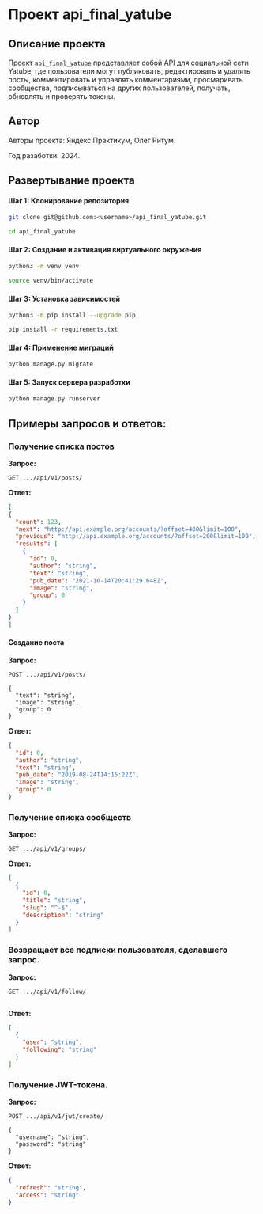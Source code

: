 # Проект api_final_yatube

## Описание проекта

Проект `api_final_yatube` представляет собой API для социальной сети Yatube, где пользователи могут публиковать, редактировать и удалять посты, комментировать и управлять комментариями, просмаривать сообщества, подписываться на других пользователей, получать, обновлять и проверять токены.

## Автор

Авторы проекта: Яндекс Практикум, Олег Ритум. 

Год разаботки: 2024.

## Развертывание проекта

#### Шаг 1: Клонирование репозитория

```bash
git clone git@github.com:<username>/api_final_yatube.git
```

```bash
cd api_final_yatube
```

#### Шаг 2: Создание и активация виртуального окружения

```bash
python3 -m venv venv
```

```bash
source venv/bin/activate
```

#### Шаг 3: Установка зависимостей

```bash
python3 -m pip install --upgrade pip
```

```bash
pip install -r requirements.txt
```

#### Шаг 4: Применение миграций

```bash
python manage.py migrate
```

#### Шаг 5: Запуск сервера разработки

```bash
python manage.py runserver
```

## Примеры запросов и ответов:

### Получение списка постов

**Запрос:**

```http
GET .../api/v1/posts/
```

**Ответ:**

```json
[
{
  "count": 123,
  "next": "http://api.example.org/accounts/?offset=400&limit=100",
  "previous": "http://api.example.org/accounts/?offset=200&limit=100",
  "results": [
    {
      "id": 0,
      "author": "string",
      "text": "string",
      "pub_date": "2021-10-14T20:41:29.648Z",
      "image": "string",
      "group": 0
    }
  ]
}
]
```

#### Создание поста

**Запрос:**

```http
POST .../api/v1/posts/

{
  "text": "string",
  "image": "string",
  "group": 0
}

```

**Ответ:**

```json
{
  "id": 0,
  "author": "string",
  "text": "string",
  "pub_date": "2019-08-24T14:15:22Z",
  "image": "string",
  "group": 0
}
```

### Получение списка сообществ

**Запрос:**

```http
GET .../api/v1/groups/
```

**Ответ:**

```json
[
  {
    "id": 0,
    "title": "string",
    "slug": "^-$",
    "description": "string"
  }
]
```

### Возвращает все подписки пользователя, сделавшего запрос.

**Запрос:**

```http
GET .../api/v1/follow/


```

**Ответ:**

```json
[
  {
    "user": "string",
    "following": "string"
  }
]
```


### Получение JWT-токена.

**Запрос:**

```http
POST .../api/v1/jwt/create/

{
  "username": "string",
  "password": "string"
}
```

**Ответ:**

```json
{
  "refresh": "string",
  "access": "string"
}
```

